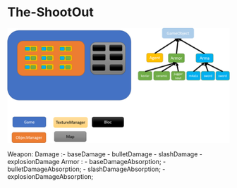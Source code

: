 # The-ShootOut
![scheme](/documentation/doc1.png)

Weapon:
  Damage :- baseDamage
      	  - bulletDamage
	        - slashDamage
	        - explosionDamage
  Armor : - baseDamageAbsorption;
	        - bulletDamageAbsorption;
	        - slashDamageAbsorption;
	        - explosionDamageAbsorption;
      
